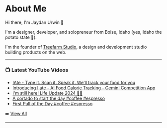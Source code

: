 # About Me

Hi there, I'm Jaydan Urwin 👋

I'm a designer, developer, and solopreneur from Boise, Idaho (yes, Idaho the potato state 🥔).

I'm the founder of [Treefarm Studio](https://treefarm.studio), a design and development studio building products on the web.

--- 

### 📺 Latest YouTube Videos 
<!-- YOUTUBE:START -->
- [IAte - Type it. Scan it. Speak it. We&#39;ll track your food for you](https://www.youtube.com/watch?v=2nZ2PPf-iaw)
- [Introducing I ate - AI Food Calorie Tracking - Gemini Competition App](https://www.youtube.com/watch?v=mgVl9ktza-I)
- [I&#39;m still here! Life Update 2024 👋🏼](https://www.youtube.com/watch?v=9AcAWs6KX2g)
- [A cortado to start the day #coffee #espresso](https://www.youtube.com/watch?v=6VauKoR5z1U)
- [First Pull of the Day #coffee #espresso](https://www.youtube.com/watch?v=6W-G9T6jaFE)
<!-- YOUTUBE:END --> 

➡️ [View All](https://youtube.com/@JaydanUrwin) 

---

<!--
**jaydanurwin/jaydanurwin** is a ✨ _special_ ✨ repository because its `README.md` (this file) appears on your GitHub profile.

Here are some ideas to get you started:

- 🔭 I’m currently working on ...
- 🌱 I’m currently learning ...
- 👯 I’m looking to collaborate on ...
- 🤔 I’m looking for help with ...
- 💬 Ask me about ...
- 📫 How to reach me: ...
- 😄 Pronouns: ...
- ⚡ Fun fact: ...
-->
